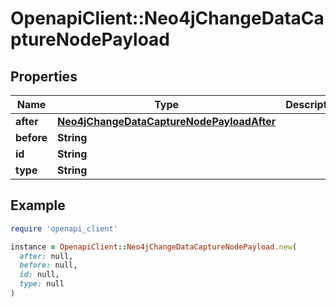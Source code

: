 # OpenapiClient::Neo4jChangeDataCaptureNodePayload

## Properties

| Name | Type | Description | Notes |
| ---- | ---- | ----------- | ----- |
| **after** | [**Neo4jChangeDataCaptureNodePayloadAfter**](Neo4jChangeDataCaptureNodePayloadAfter.md) |  |  |
| **before** | **String** |  |  |
| **id** | **String** |  |  |
| **type** | **String** |  |  |

## Example

```ruby
require 'openapi_client'

instance = OpenapiClient::Neo4jChangeDataCaptureNodePayload.new(
  after: null,
  before: null,
  id: null,
  type: null
)
```

